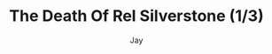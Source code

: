 ---
media: "images/rounds/round_4_2/death_of_rel_silverstone_1.png"
media_type: image
title: The Death Of Rel Silverstone (1/3)
author: Jay
desc: NT colonist Rel C. Silverstone feets her fate at the hands of the Kharkovchanka.
---